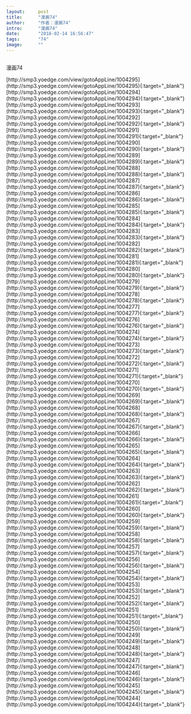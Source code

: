 ```yaml
---
layout:     post
title:      "漫画74"
author:     "作者：漫画74"
intro:      "漫画74"
date:       "2018-02-14 16:56:47"
tags:       "74"
image:      ""
---
```

<div style="text-align: center">
<p><img src=""/></p>
</div>
<p class="post-meta">
<span>漫画74</span>
</p>
[http://smp3.yoedge.com/view/gotoAppLine/1004295](http://smp3.yoedge.com/view/gotoAppLine/1004295){:target="_blank"}
[http://smp3.yoedge.com/view/gotoAppLine/1004294](http://smp3.yoedge.com/view/gotoAppLine/1004294){:target="_blank"}
[http://smp3.yoedge.com/view/gotoAppLine/1004293](http://smp3.yoedge.com/view/gotoAppLine/1004293){:target="_blank"}
[http://smp3.yoedge.com/view/gotoAppLine/1004292](http://smp3.yoedge.com/view/gotoAppLine/1004292){:target="_blank"}
[http://smp3.yoedge.com/view/gotoAppLine/1004291](http://smp3.yoedge.com/view/gotoAppLine/1004291){:target="_blank"}
[http://smp3.yoedge.com/view/gotoAppLine/1004290](http://smp3.yoedge.com/view/gotoAppLine/1004290){:target="_blank"}
[http://smp3.yoedge.com/view/gotoAppLine/1004289](http://smp3.yoedge.com/view/gotoAppLine/1004289){:target="_blank"}
[http://smp3.yoedge.com/view/gotoAppLine/1004288](http://smp3.yoedge.com/view/gotoAppLine/1004288){:target="_blank"}
[http://smp3.yoedge.com/view/gotoAppLine/1004287](http://smp3.yoedge.com/view/gotoAppLine/1004287){:target="_blank"}
[http://smp3.yoedge.com/view/gotoAppLine/1004286](http://smp3.yoedge.com/view/gotoAppLine/1004286){:target="_blank"}
[http://smp3.yoedge.com/view/gotoAppLine/1004285](http://smp3.yoedge.com/view/gotoAppLine/1004285){:target="_blank"}
[http://smp3.yoedge.com/view/gotoAppLine/1004284](http://smp3.yoedge.com/view/gotoAppLine/1004284){:target="_blank"}
[http://smp3.yoedge.com/view/gotoAppLine/1004283](http://smp3.yoedge.com/view/gotoAppLine/1004283){:target="_blank"}
[http://smp3.yoedge.com/view/gotoAppLine/1004282](http://smp3.yoedge.com/view/gotoAppLine/1004282){:target="_blank"}
[http://smp3.yoedge.com/view/gotoAppLine/1004281](http://smp3.yoedge.com/view/gotoAppLine/1004281){:target="_blank"}
[http://smp3.yoedge.com/view/gotoAppLine/1004280](http://smp3.yoedge.com/view/gotoAppLine/1004280){:target="_blank"}
[http://smp3.yoedge.com/view/gotoAppLine/1004279](http://smp3.yoedge.com/view/gotoAppLine/1004279){:target="_blank"}
[http://smp3.yoedge.com/view/gotoAppLine/1004278](http://smp3.yoedge.com/view/gotoAppLine/1004278){:target="_blank"}
[http://smp3.yoedge.com/view/gotoAppLine/1004277](http://smp3.yoedge.com/view/gotoAppLine/1004277){:target="_blank"}
[http://smp3.yoedge.com/view/gotoAppLine/1004276](http://smp3.yoedge.com/view/gotoAppLine/1004276){:target="_blank"}
[http://smp3.yoedge.com/view/gotoAppLine/1004274](http://smp3.yoedge.com/view/gotoAppLine/1004274){:target="_blank"}
[http://smp3.yoedge.com/view/gotoAppLine/1004273](http://smp3.yoedge.com/view/gotoAppLine/1004273){:target="_blank"}
[http://smp3.yoedge.com/view/gotoAppLine/1004272](http://smp3.yoedge.com/view/gotoAppLine/1004272){:target="_blank"}
[http://smp3.yoedge.com/view/gotoAppLine/1004271](http://smp3.yoedge.com/view/gotoAppLine/1004271){:target="_blank"}
[http://smp3.yoedge.com/view/gotoAppLine/1004270](http://smp3.yoedge.com/view/gotoAppLine/1004270){:target="_blank"}
[http://smp3.yoedge.com/view/gotoAppLine/1004269](http://smp3.yoedge.com/view/gotoAppLine/1004269){:target="_blank"}
[http://smp3.yoedge.com/view/gotoAppLine/1004268](http://smp3.yoedge.com/view/gotoAppLine/1004268){:target="_blank"}
[http://smp3.yoedge.com/view/gotoAppLine/1004267](http://smp3.yoedge.com/view/gotoAppLine/1004267){:target="_blank"}
[http://smp3.yoedge.com/view/gotoAppLine/1004266](http://smp3.yoedge.com/view/gotoAppLine/1004266){:target="_blank"}
[http://smp3.yoedge.com/view/gotoAppLine/1004265](http://smp3.yoedge.com/view/gotoAppLine/1004265){:target="_blank"}
[http://smp3.yoedge.com/view/gotoAppLine/1004264](http://smp3.yoedge.com/view/gotoAppLine/1004264){:target="_blank"}
[http://smp3.yoedge.com/view/gotoAppLine/1004263](http://smp3.yoedge.com/view/gotoAppLine/1004263){:target="_blank"}
[http://smp3.yoedge.com/view/gotoAppLine/1004262](http://smp3.yoedge.com/view/gotoAppLine/1004262){:target="_blank"}
[http://smp3.yoedge.com/view/gotoAppLine/1004261](http://smp3.yoedge.com/view/gotoAppLine/1004261){:target="_blank"}
[http://smp3.yoedge.com/view/gotoAppLine/1004260](http://smp3.yoedge.com/view/gotoAppLine/1004260){:target="_blank"}
[http://smp3.yoedge.com/view/gotoAppLine/1004259](http://smp3.yoedge.com/view/gotoAppLine/1004259){:target="_blank"}
[http://smp3.yoedge.com/view/gotoAppLine/1004258](http://smp3.yoedge.com/view/gotoAppLine/1004258){:target="_blank"}
[http://smp3.yoedge.com/view/gotoAppLine/1004257](http://smp3.yoedge.com/view/gotoAppLine/1004257){:target="_blank"}
[http://smp3.yoedge.com/view/gotoAppLine/1004256](http://smp3.yoedge.com/view/gotoAppLine/1004256){:target="_blank"}
[http://smp3.yoedge.com/view/gotoAppLine/1004254](http://smp3.yoedge.com/view/gotoAppLine/1004254){:target="_blank"}
[http://smp3.yoedge.com/view/gotoAppLine/1004253](http://smp3.yoedge.com/view/gotoAppLine/1004253){:target="_blank"}
[http://smp3.yoedge.com/view/gotoAppLine/1004252](http://smp3.yoedge.com/view/gotoAppLine/1004252){:target="_blank"}
[http://smp3.yoedge.com/view/gotoAppLine/1004251](http://smp3.yoedge.com/view/gotoAppLine/1004251){:target="_blank"}
[http://smp3.yoedge.com/view/gotoAppLine/1004250](http://smp3.yoedge.com/view/gotoAppLine/1004250){:target="_blank"}
[http://smp3.yoedge.com/view/gotoAppLine/1004249](http://smp3.yoedge.com/view/gotoAppLine/1004249){:target="_blank"}
[http://smp3.yoedge.com/view/gotoAppLine/1004248](http://smp3.yoedge.com/view/gotoAppLine/1004248){:target="_blank"}
[http://smp3.yoedge.com/view/gotoAppLine/1004247](http://smp3.yoedge.com/view/gotoAppLine/1004247){:target="_blank"}
[http://smp3.yoedge.com/view/gotoAppLine/1004246](http://smp3.yoedge.com/view/gotoAppLine/1004246){:target="_blank"}
[http://smp3.yoedge.com/view/gotoAppLine/1004245](http://smp3.yoedge.com/view/gotoAppLine/1004245){:target="_blank"}
[http://smp3.yoedge.com/view/gotoAppLine/1004244](http://smp3.yoedge.com/view/gotoAppLine/1004244){:target="_blank"}


